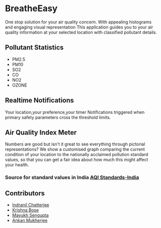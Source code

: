 #  BreatheEasy

One stop solution for your air quality concern.
With appealing histograms and engaging visual representation 
This application guides you to your air quality information at your selected location with classified pollutant details.

## Pollutant Statistics

 - PM2.5
 - PM10
 - SO2
 - CO
 - NO2
 - OZONE
 

##  Realtime Notifications 
Your location,your preference,your timer
Notifications triggered when primary safety parameters cross the threshold limits.
##  Air Quality Index Meter
Numbers are good but isn't it great to see everything through pictorial representations?
We show a customised graph comparing the current condition of your location to the nationally acclaimed pollution standard values, so that you can get a fair idea about how much this might affect your health.

### Source for standard values in India [AQI Standards-India](https://en.wikipedia.org/wiki/Air_quality_index#India)

## Contributors

 -  [Indranil Chatterjee](https://github.com/indracs97)
 -  [Krishna Bose](https://github.com/krishnabose02)
 -  [Mayukh Sengupta](https://github.com/mayukh45)
 -  [Ankan Mukherjee](https://github.com/Ankan07)





